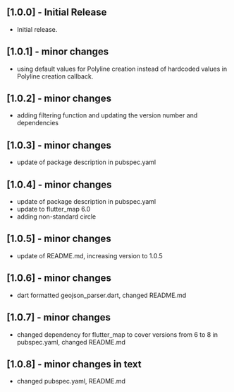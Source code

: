 ## [1.0.0] - Initial Release

* Initial release.

## [1.0.1] - minor changes

* using default values for Polyline creation instead of hardcoded values in Polyline creation callback.

## [1.0.2] - minor changes

* adding filtering function and updating the version number and dependencies


## [1.0.3] - minor changes

* update of package description in pubspec.yaml

## [1.0.4] - minor changes

* update of package description in pubspec.yaml
* update to flutter_map 6.0
* adding non-standard circle 

## [1.0.5] - minor changes

* update of README.md, increasing version to 1.0.5

## [1.0.6] - minor changes

* dart formatted geojson_parser.dart, changed README.md

## [1.0.7] - minor changes

* changed dependency for flutter_map to cover versions from 6 to 8 in pubspec.yaml, changed README.md

## [1.0.8] - minor changes in text

* changed pubspec.yaml, README.md